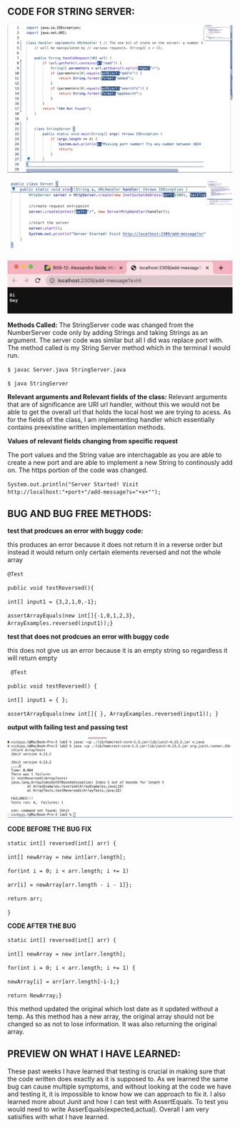 **CODE FOR STRING SERVER:**
------------------------

![Image](Codeforlab.png)

![Image](Servercode.png)

![Image](Proofforlab.png)

**Methods Called:**
 The StringServer code was changed from the NumberServer code only by adding Strings and taking Strings as an argument. The server code was similar but all I did was replace port with. The method called is my String Server method which in the terminal I would run.


`$ javac Server.java StringServer.java`

`$ java StringServer`

**Relevant arguments and Relevant fields of the class:**
Relevant arguments that are of significance are URI url handler, without this we would not be able to get the overall url that holds the local host we are trying to acess. As for the fields of the class, I am implementing handler which essentially contains preexistine written implementation methods.


**Values of relevant fields changing from specific request**

The port values and the String value are interchagable as you are able to create a new port and are able to implement a new String to continously add on. The https portion of the code was changed.

`System.out.println("Server Started! Visit http://localhost:"+port+"/add-message?s="+x+"");`



**BUG AND BUG FREE METHODS:**
-----------------------------

**test that prodcues an error with buggy code:**

this produces an error because it does not return it in a reverse order but instead it would return only certain elements reversed and not the whole array



`@Test`

`public void testReversed(){`

 `int[] input1 = {3,2,1,0,-1};`
 
 `assertArrayEquals(new int[]{-1,0,1,2,3}, ArrayExamples.reversed(input1));}`

**test that does not prodcues an error with buggy code**

this does not give us an error because it is an empty string so regardless it will return empty


` @Test`

`public void testReversed() {`

`int[] input1 = { };`
   
`assertArrayEquals(new int[]{ }, ArrayExamples.reversed(input1));
  }`

**output with failing test and passing test**


![Image](testforlab.png)

**CODE BEFORE THE BUG FIX**


`static int[] reversed(int[] arr) {`

`int[] newArray = new int[arr.length];`
    
`for(int i = 0; i < arr.length; i += 1)`
    
`arr[i] = newArray[arr.length - i - 1]};`
     
`return arr;`
  
 `}`


**CODE AFTER THE BUG**


`static int[] reversed(int[] arr) {`

`int[] newArray = new int[arr.length];`
    
`for(int i = 0; i < arr.length; i += 1) {`
  
`newArray[i] = arr[arr.length]-i-1;}`
   
`return NewArray;}`
   
this method updated the original which lost date as it updated without a temp. As this method has a new array, the original array should not be changed so as not to lose information. It was also returning the original array. 


**PREVIEW ON WHAT I HAVE LEARNED:**
-----------------------------------

These past weeks I have learned that testing is crucial in making sure that the code written does exactly as it is supposed to. As we learned the same bug can cause multiple symptoms, and without looking at the code we have and testing it, it is impossible to know how we can approach to fix it. I also learned more about Junit and how I can test with AssertEquals. To test you would need to write AsserEquals(expected,actual). Overall I am very satisifies with what I have learned. 
 



